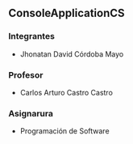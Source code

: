 ## ConsoleApplicationCS
### Integrantes
- Jhonatan David Córdoba Mayo

### Profesor
- Carlos Arturo Castro Castro

### Asignarura
- Programación de Software